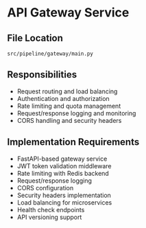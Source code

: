 # API Gateway Service

## File Location
`src/pipeline/gateway/main.py`

## Responsibilities
- Request routing and load balancing
- Authentication and authorization
- Rate limiting and quota management
- Request/response logging and monitoring
- CORS handling and security headers

## Implementation Requirements
- FastAPI-based gateway service
- JWT token validation middleware
- Rate limiting with Redis backend
- Request/response logging
- CORS configuration
- Security headers implementation
- Load balancing for microservices
- Health check endpoints
- API versioning support
